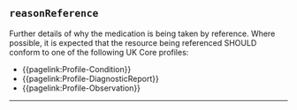 ## `reasonReference`

Further details of why the medication is being taken by reference. Where possible, it is expected that the resource being referenced SHOULD conform to one of the following UK Core profiles:

- {{pagelink:Profile-Condition}}
- {{pagelink:Profile-DiagnosticReport}}
- {{pagelink:Profile-Observation}}

---
